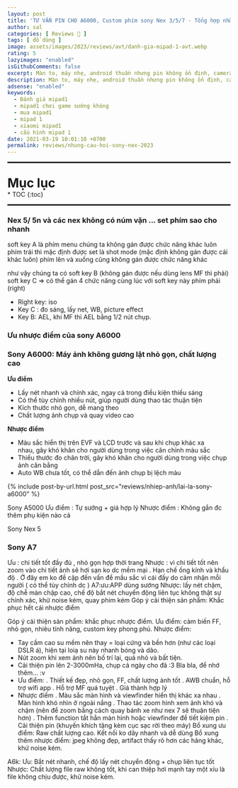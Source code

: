 ```yaml
---
layout: post
title: 'TƯ VẤN PIN CHO A6000, Custom phím sony Nex 3/5/7 - Tổng hợp những câu hỏi về sony Nex 2023 !'
author: sal
categories: [ Reviews 📝 ]
tags: [ đồ dùng ]
image: assets/images/2023/reviews/avt/danh-gia-mipad-1-avt.webp
rating: 5
lazyimages: "enabled"
isGithubComments: false
excerpt: Màn to, máy nhẹ, android thuần nhưng pin không ổn định, camera không đặc sắc cùng với đó là hiệu năng kém
description: Màn to, máy nhẹ, android thuần nhưng pin không ổn định, camera không đặc sắc cùng với đó là hiệu năng kém
adsense: "enabled"
keywords:
  - Đánh giá mipad1
  - mipad1 chơi game sướng không
  - mua mipad1
  - mipad 1
  - xiaomi mipad1
  - cấu hình mipad 1
date: 2021-03-19 10:01:10 +0700
permalink: reviews/nhung-cau-hoi-sony-nex-2023
---
```


<hr style="border: 1px solid #000000;">
<p style="margin-bottom: 0px; font-weight: 700;font-size: 1.75rem;">Mục lục</p>
* TOC
{:toc}

<hr style="border: 1px solid #000000;">

### Nex 5/ 5n và các nex không có núm vặn ... set phím sao cho nhanh

soft key A là phím menu chúng ta không gán được chức năng khác luôn
phím trái thì mặc định được set là shot mode (mặc định không gán được cái khác luôn)
phím lên và xuống cũng không gán được chức năng khác

như vậy chúng ta có
soft key B (không gán được nếu dùng lens MF thì phải)
soft key C => có thể gán 4 chức năng cùng lúc với soft key này
phím phải (right)
- Right key: iso
- Key C : đo sáng, lấy net, WB, picture effect
- Key B: AEL, khi MF thì AEL bằng 1/2 nút chụp.

### Ưu nhược điểm của sony A6000

<h3><strong>Sony A6000: M&aacute;y ảnh kh&ocirc;ng gương lật nhỏ gọn, chất lượng cao</strong></h3><p><strong>Ưu điểm</strong></p><ul><li>Lấy n&eacute;t nhanh v&agrave; ch&iacute;nh x&aacute;c,&nbsp;ngay cả trong điều kiện thiếu s&aacute;ng</li><li>C&oacute; thể t&ugrave;y chỉnh nhiều n&uacute;t,&nbsp;gi&uacute;p người d&ugrave;ng thao t&aacute;c thuận tiện</li><li>K&iacute;ch thước nhỏ gọn,&nbsp;dễ mang theo</li><li>Chất lượng ảnh chụp v&agrave; quay video cao</li>
</ul><p><strong>Nhược điểm</strong></p><ul><li>M&agrave;u sắc hiển thị tr&ecirc;n EVF v&agrave; LCD trước v&agrave; sau khi chụp kh&aacute;c xa nhau,&nbsp;g&acirc;y kh&oacute; khăn cho người d&ugrave;ng trong việc căn chỉnh m&agrave;u sắc</li><li>Thiếu thước đo ch&acirc;n trời,&nbsp;g&acirc;y kh&oacute; khăn cho người d&ugrave;ng trong việc chụp ảnh c&acirc;n bằng</li><li>Auto WB chưa tốt,&nbsp;c&oacute; thể dẫn đến ảnh chụp bị lệch m&agrave;u</li>
</ul>

{% include post-by-url.html post_src="reviews/nhiep-anh/lai-la-sony-a6000" %}


Sony A5000
Ưu điểm : Tự sướng + giá hợp lý
Nhược điểm : Không gắn đc thêm phụ kiện nào cả

Sony Nex 5


### Sony A7
Ưu : chi tiết tốt đầy đủ , nhỏ gọn hợp thời trang
Nhược : vì chi tiết tốt nên zoom vào chi tiết ảnh sẽ hơi sạn ko dc mềm mại . Hạn chế ống kính và khẩu độ .
Ở đây em ko đề cập đến vấn đề mầu sắc vì cái đấy do cảm nhận mỗi người ( có thể tùy chỉnh dc )
A7:ưu:APP dùng sướng
Nhược: lấy nét chậm, độ chễ màn chập cao, chế độ bắt nét chuyển động liên tục không thật sự chính xác, khử noise kém, quay phim kém
Góp ý cải thiện sản phẩm: Khắc phục hết cái nhược điểm

Góp ý cải thiện sản phẩm: khắc phục nhược điểm.
Ưu điểm: cảm biến FF, nhỏ gọn, nhiêu tính năng, custom key phong phú.
Nhược điểm:
- Tay cầm cao su mềm nên thay = loại cứng và bền hơn (như các loại DSLR á), hiện tại loiạ su này nhanh bóng và dão.
- Nút zoom khi xem ảnh nên bố trí lại, quá nhỏ và bất tiện.
- Cải thiện pin lên 2-3000mHa, chụp cả ngày cho đã :3
Bla bla, để nhớ thêm... :v
- Ưu điểm:
. Thiết kế đẹp, nhỏ gọn, FF, chất lượng ảnh tốt
. AWB chuẩn, hỗ trợ wifi app
. Hỗ trợ MF quá tuyệt
. Giá thành hợp lý
- Nhược điểm
. Màu sắc màn hình và viewfinder hiển thị khác xa nhau
. Màn hình khó nhìn ở ngoài nắng
. Thao tác zoom hình xem ảnh khó và chậm (nên để zoom bằng cách quay bánh xe như nex 7 sẽ thuận tiện hơn)
. Thêm function tắt hẳn màn hình hoặc viewfinder để tiết kiệm pin
. Cải thiện pin (khuyến khích tặng kèm cục sạc rời theo máy)
Bổ xung ưu điểm: Raw chất lượng cao. Kết nối ko dây nhanh và dễ dùng
Bổ xung thêm nhược điểm: jpeg không đẹp, artifact thấy rõ hơn các hãng khác, khử noise kém.


A6k: Ưu: Bắt nét nhanh, chế độ lấy nét chuyển động + chụp liên tục tốt
Nhược: Chất lượng file raw không tốt, khi can thiệp hơi mạnh tay một xíu là file không chịu được, khử noise kém.
